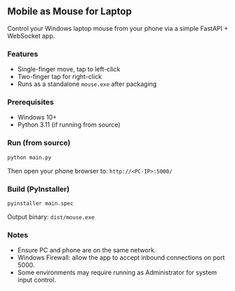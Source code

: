 ## Mobile as Mouse for Laptop

Control your Windows laptop mouse from your phone via a simple FastAPI + WebSocket app.

### Features
- Single-finger move, tap to left-click
- Two-finger tap for right-click
- Runs as a standalone `mouse.exe` after packaging

### Prerequisites
- Windows 10+
- Python 3.11 (if running from source)

### Run (from source)
```bash
python main.py
```
Then open your phone browser to: `http://<PC-IP>:5000/`

### Build (PyInstaller)
```bash
pyinstaller main.spec
```
Output binary: `dist/mouse.exe`

### Notes
- Ensure PC and phone are on the same network.
- Windows Firewall: allow the app to accept inbound connections on port 5000.
- Some environments may require running as Administrator for system input control.


